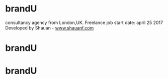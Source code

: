# brandU
consultancy agency from London,UK.
Freelance job
start date: april 25 2017
Developed by Shauan - www.shauanf.com
# brandU
# brandU
